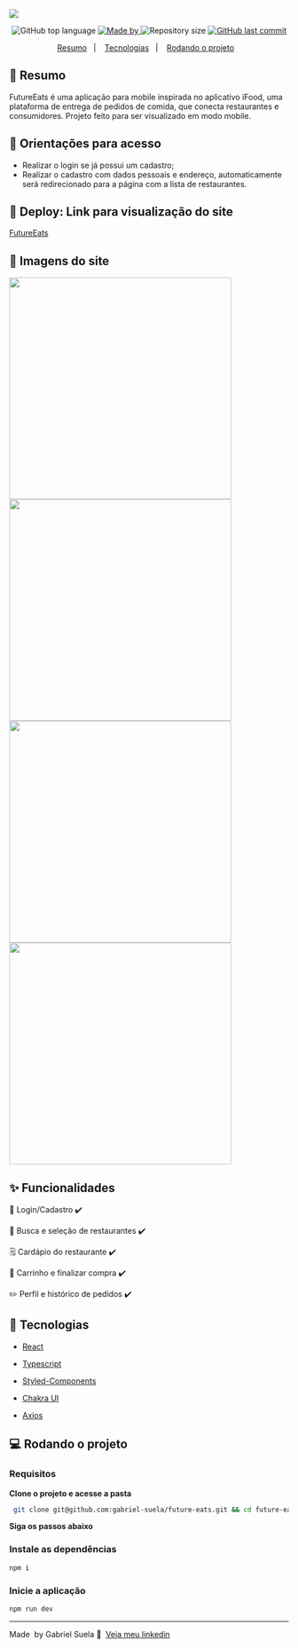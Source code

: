 <img align="center" src="https://user-images.githubusercontent.com/96388423/226130458-8c13ca8c-49d9-4fcc-81d8-b2ff8023f57f.png"/>

<p align="center">
  <img alt="GitHub top language" src="https://img.shields.io/github/languages/top/gabriel-suela/future-eats?color=5CB646">
  <a href="https://www.linkedin.com/in/gabriel-suela/" target="_blank" rel="noopener noreferrer">
    <img alt="Made by" src="https://img.shields.io/badge/made%20by-Gabriel%20Suela-5CB646">
  </a>
  <img alt="Repository size" src="https://img.shields.io/github/repo-size/gabriel-suela/future-eats?color=5CB646">
  <a href="https://github.com/gabriel-suela/softwrap-api/commits">
    <img alt="GitHub last commit" src="https://img.shields.io/github/last-commit/gabriel-suela/future-eats?color=5CB646">
  </a>
<p align="center">
  <a href="#-resumo">Resumo</a>&nbsp;&nbsp;&nbsp;|&nbsp;&nbsp;&nbsp;
  <a href="#-tecnologias">Tecnologias</a>&nbsp;&nbsp;&nbsp;|&nbsp;&nbsp;&nbsp;
  <a href="#-rodando-o-projeto">Rodando o projeto</a>&nbsp;&nbsp;&nbsp;
</p>

## 🎯 Resumo

<p>FutureEats é uma aplicação para mobile inspirada no aplicativo iFood, uma plataforma de entrega de pedidos de comida, que conecta restaurantes e consumidores.
Projeto feito para ser visualizado em modo mobile.
</p>

<h2 id="orientacoes">🚨 Orientações para acesso</h2>

- Realizar o login se já possui um cadastro;
- Realizar o cadastro com dados pessoais e endereço, automaticamente será redirecionado para a página com a lista de restaurantes.

<h2 id="link">🔗 Deploy: Link para visualização do site</h2>

<a href="https://future-eats-pi.vercel.app/">FutureEats</a>

<h2 id="imagens">📱 Imagens do site</h2>
<img  align="left" height="400"src="https://user-images.githubusercontent.com/96388423/226124599-4e2cd5fc-b64a-495c-af52-e17aeee95abd.png"/>
<img  align="left" height="400" src="https://user-images.githubusercontent.com/96388423/226124831-4f5866e9-1296-45cb-9037-1f70f2b6ae3c.png"/>
<img  align="left" height="400" src="https://user-images.githubusercontent.com/96388423/226125680-a812fdbc-e0f7-4027-840c-958574be67b5.png"/>
<img  height="400" src="https://user-images.githubusercontent.com/96388423/226125767-1032952e-6d43-4a1a-9ee3-cd0e620a7587.png"/>

## ✨ Funcionalidades

<p>👤 Login/Cadastro ✔️</p>
<p>🔎 Busca e seleção de restaurantes ✔️</p>
<p>🗒️ Cardápio do restaurante ✔️</p>
<p>🛒 Carrinho e finalizar compra ✔️</p>
<p>✏️ Perfil e histórico de pedidos ✔️</p>

## 🚀 Tecnologias


- [React](https://pt-br.reactjs.org/docs/getting-started.html)

- [Typescript](https://www.typescriptlang.org/)

- [Styled-Components](https://styled-components.com/docs)

- [Chakra UI](https://chakra-ui.com/)

- [Axios](https://github.com/axios/axios)

## 💻 Rodando o projeto

### Requisitos

**Clone o projeto e acesse a pasta**

```bash
 git clone git@github.com:gabriel-suela/future-eats.git && cd future-eats
```

**Siga os passos abaixo**

### Instale as dependências

```bash
npm i
```

### Inicie a aplicação

```bash
npm run dev
```

---

Made &nbsp;by Gabriel Suela 👋 &nbsp;[Veja meu linkedin](https://www.linkedin.com/in/gabriel-suela/)
